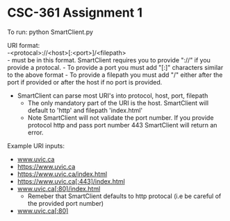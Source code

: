 # CSC-361 Assignment 1
To run:
python SmartClient.py <URI>

URI format:     
-\<protocal>://\<host>\[:\<port>\]/\<filepath>     
    - must be in this format. SmartClient requires you to provide "://" if you provide a protocal.
    - To provide a port you must add "\[:\]" characters similar to the above format
    - To provide a filepath you must add "/" either after the port if provided or after the host if no port is provided.
- SmartClient can parse most URI's into protocol, host, port, filepath
    - The only mandatory part of the URI is the host. SmartClient will default to 'http' and filepath 'index.html'
    - Note SmartClient will not validate the port number. If you provide protocol http and pass port number 443 SmartClient will return an error.
      
Example URI inputs:
- www.uvic.ca
- https://www.uvic.ca
- https://www.uvic.ca/index.html
- https://www.uvic.ca[:443]/index.html
- www.uvic.ca[:80]/index.html
    - Remeber that SmartClient defaults to http protocal (i.e be careful of the provided port number)
- www.uvic.ca[:80]
